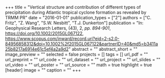 +++
title = "Vertical structure and contribution of different types of precipitation during Atlantic tropical cyclone formation as revealed by TRMM PR"
date = "2016-01-01"
publication_types = ["2"]
authors = ["C. Fritz", "Z. Wang", "S.W. Nesbitt", "T.J. Dunkerton"]
publication = "In: Geophysical Research Letters, (43), 2, _pp. 894-901_, https://doi.org/10.1002/2015GL067122, https://www.scopus.com/inward/record.uri?eid=2-s2.0-84956858312&doi=10.1002%2f2015GL067122&partnerID=40&md5=b3411a25b8217a6914e61c5ef4a2a9d2"
abstract = ""
abstract_short = ""
image_preview = ""
selected = false
projects = []
tags = []
url_pdf = ""
url_preprint = ""
url_code = ""
url_dataset = ""
url_project = ""
url_slides = ""
url_video = ""
url_poster = ""
url_source = ""
math = true
highlight = true
[header]
image = ""
caption = ""
+++
